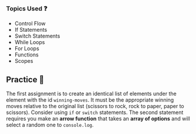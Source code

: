 ### Topics Used ❓

- Control Flow
- If Statements
- Switch Statements
- While Loops
- For Loops
- Functions
- Scopes

## Practice 📝

The first assignment is to create an identical list of elements under the element with the id `winning-moves`. It must be the appropriate winning moves relative to the original list (scissors to rock, rock to paper, paper to scissors). Consider using `if` or `switch` statements. The second statement requires you make an **arrow function** that takes an **array of options** and will select a random one to `console.log`.
